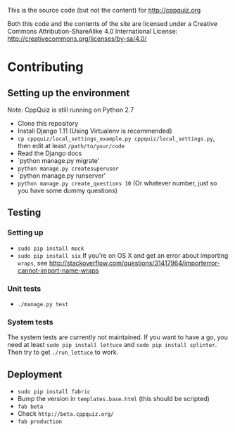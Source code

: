 This is the source code (but not the content) for http://cppquiz.org

Both this code and the contents of the site are licensed under a Creative Commons Attribution-ShareAlike 4.0 International License:
http://creativecommons.org/licenses/by-sa/4.0/

# Contributing

## Setting up the environment
Note: CppQuiz is still running on Python 2.7
- Clone this repository
- Install Django 1.11 (Using Virtualenv is recommended)
- `cp cppquiz/local_settings_example.py cppquiz/local_settings.py`, then edit at least `/path/to/your/code`
- Read the Django docs
- `python manage.py migrate'
- `python manage.py createsuperuser`
- `python manage.py runserver'
- `python manage.py create_questions 10` (Or whatever number, just so you have some dummy questions)

## Testing
### Setting up
- `sudo pip install mock`
- `sudo pip install six` If you're on OS X and get an error about importing `wraps`, see http://stackoverflow.com/questions/31417964/importerror-cannot-import-name-wraps

### Unit tests
- `./manage.py test`

### System tests
The system tests are currently not maintained. If you want to have a go, you need at least `sudo pip install lettuce` and `sudo pip install splinter`. Then try to get `./run_lettuce` to work.

## Deployment
- `sudo pip install fabric`
- Bump the version in `templates.base.html` (this should be scripted)
- `fab beta`
- Check `http://beta.cppquiz.org/`
- `fab production`
